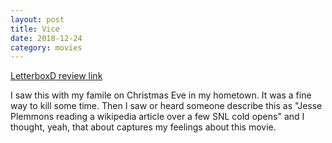 ```yaml
---
layout: post
title: Vice
date: 2018-12-24
category: movies
---
```

 
[LetterboxD review link](https://letterboxd.com/samarthbhaskar/film/vice-2018/)

I saw this with my famile on Christmas Eve in my hometown. It was a fine way to kill some time. Then I saw or heard someone describe this as "Jesse Plemmons reading a wikipedia article over a few SNL cold opens" and I thought, yeah, that about captures my feelings about this movie.